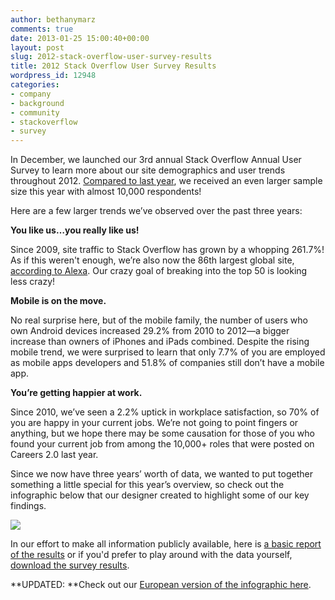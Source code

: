 ```yaml
---
author: bethanymarz
comments: true
date: 2013-01-25 15:00:40+00:00
layout: post
slug: 2012-stack-overflow-user-survey-results
title: 2012 Stack Overflow User Survey Results
wordpress_id: 12948
categories:
- company
- background
- community
- stackoverflow
- survey
---
```


In December, we launched our 3rd annual Stack Overflow Annual User Survey to learn more about our site demographics and user trends throughout 2012. [Compared to last year](http://blog.stackoverflow.com/2012/02/survey-results/), we received an even larger sample size this year with almost 10,000 respondents!

Here are a few larger trends we’ve observed over the past three years:

**You like us…you really like us!**

Since 2009, site traffic to Stack Overflow has grown by a whopping 261.7%! As if this weren't enough, we’re also now the 86th largest global site, [according to Alexa](http://www.alexa.com/siteinfo/stackoverflow.com). Our crazy goal of breaking into the top 50 is looking less crazy!

**Mobile is on the move.**

No real surprise here, but of the mobile family, the number of users who own Android devices increased 29.2% from 2010 to 2012—a bigger increase than owners of iPhones and iPads combined. Despite the rising mobile trend, we were surprised to learn that only 7.7% of you are employed as mobile apps developers and 51.8% of companies still don’t have a mobile app.

**You’re getting happier at work.**

Since 2010, we’ve seen a 2.2% uptick in workplace satisfaction, so 70% of you are happy in your current jobs. We’re not going to point fingers or anything, but we hope there may be some causation for those of you who found your current job from among the 10,000+ roles that were posted on Careers 2.0 last year.

Since we now have three years’ worth of data, we wanted to put together something a little special for this year’s overview, so check out the infographic below that our designer created to highlight some of our key findings.

[![](/blog/images/2013-01-25-2012-stack-overflow-user-survey-results/survey-final-3.png)](http://blog.stackoverflow.com/2013/01/2012-stack-overflow-user-survey-results/survey-final-3/)

In our effort to make all information publicly available, here is [a basic report of the results](https://www.surveymonkey.com/sr.aspx?sm=vU4rF_2bPVQaftSo1s69bGGbvMPXp7ktcfSHiDFP_2bM5qw_3d) or if you'd prefer to play around with the data yourself, [download the survey results](https://drive.google.com/a/stackoverflow.com/#folders/0BwIexitMAu8ceG95UUkyUGlRM0U).



**UPDATED: **Check out our [European version of the infographic here](https://www.dropbox.com/s/cenyt88smoa30b0/Stack%20Overflow%20Survey%20Results%20-%20Europe.png).
